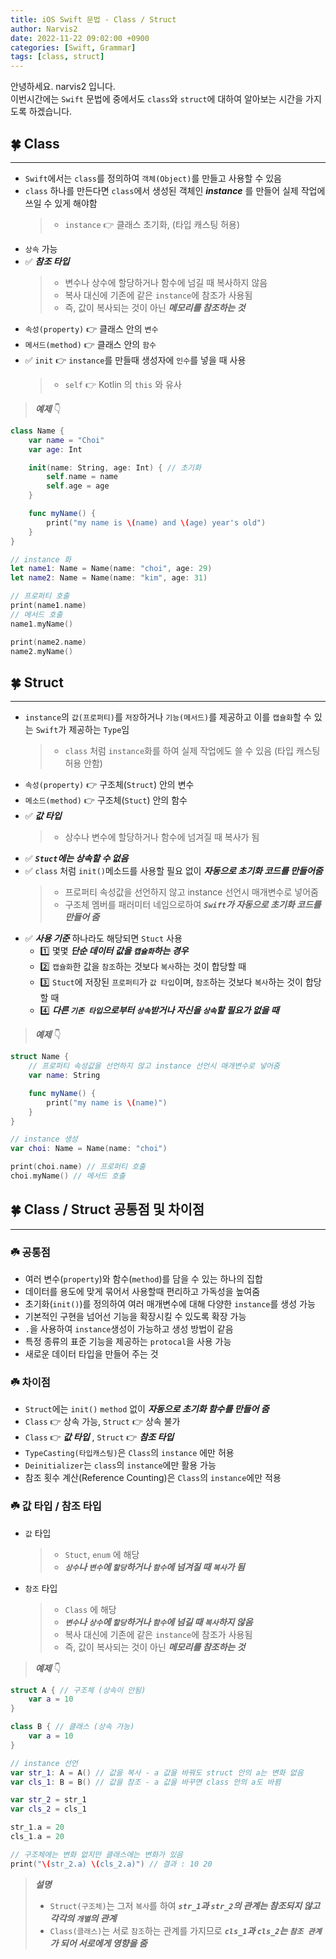 ```yaml
---
title: iOS Swift 문법 - Class / Struct
author: Narvis2
date: 2022-11-22 09:02:00 +0900
categories: [Swift, Grammar]
tags: [class, struct]
---
```


안녕하세요. narvis2 입니다.  
이번시간에는 `Swift` 문법에 중에서도 `class`와 `struct`에 대하여 알아보는 시간을 가지도록 하겠습니다.

## 🍀 Class

---

- `Swift`에서는 `class`를 정의하여 `객체(Object)`를 만들고 사용할 수 있음
- `class` 하나를 만든다면 `class`에서 생성된 객체인 **_instance_** 를 만들어 실제 작업에 쓰일 수 있게 해야함
  > - `instance` 👉 클래스 초기화, (타입 캐스팅 허용)
- `상속` 가능
- ✅ **_참조 타입_**
  > - 변수나 상수에 할당하거나 함수에 넘길 때 복사하지 않음
  > - 복사 대신에 기존에 같은 `instance`에 참조가 사용됨
  > - 즉, 값이 복사되는 것이 아닌 **_메모리를 참조하는 것_**
- `속성(property)` 👉 클래스 안의 `변수`
- `메서드(method)` 👉 클래스 안의 `함수`
- ✅ `init` 👉 `instance`를 만들때 생성자에 `인수`를 넣을 때 사용
  > - `self` 👉 Kotlin 의 `this` 와 유사

> **_예제_** 👇

```swift
class Name {
    var name = "Choi"
    var age: Int

    init(name: String, age: Int) { // 초기화
        self.name = name
        self.age = age
    }

    func myName() {
        print("my name is \(name) and \(age) year's old")
    }
}

// instance 화
let name1: Name = Name(name: "choi", age: 29)
let name2: Name = Name(name: "kim", age: 31)

// 프로퍼티 호출
print(name1.name)
// 메서드 호출
name1.myName()

print(name2.name)
name2.myName()
```

## 🍀 Struct

---

- `instance`의 `값(프로퍼티)`를 `저장`하거나 `기능(메서드)`를 제공하고 이를 `캡슐화`할 수 있는 `Swift`가 제공하는 `Type`임
  > - `class` 처럼 `instance`화를 하여 실제 작업에도 쓸 수 있음 (타입 캐스팅 허용 안함)
- `속성(property)` 👉 구조체(`Struct`) 안의 변수
- `메소드(method)` 👉 구조체(`Stuct`) 안의 함수
- ✅ **_값 타입_**
  > - 상수나 변수에 할당하거나 함수에 넘겨질 때 복사가 됨
- ✅ **_`Stuct`에는 상속할 수 없음_**
- ✅ `class` 처럼 `init()`메소드를 사용할 필요 없이 **_자동으로 초기화 코드를 만들어줌_**
  > - 프로퍼티 속성값을 선언하지 않고 instance 선언시 매개변수로 넣어줌
  > - 구조체 멤버를 패러미터 네임으로하여 **_`Swift`가 자동으로 초기화 코드를 만들어 줌_**
- ✅ **_사용 기준_** 하나라도 해당되면 `Stuct` 사용
  - 1️⃣ 몇몇 **_단순 데이터 값을 `캡슐화`하는 경우_**
  - 2️⃣ `캡슐화`한 값을 `참조`하는 것보다 `복사`하는 것이 합당할 때
  - 3️⃣ `Stuct`에 저장된 `프로퍼티`가 `값 타입`이며, `참조`하는 것보다 `복사`하는 것이 합당할 때
  - 4️⃣ **_다른 `기존 타입`으로부터 `상속`받거나 자신을 `상속`할 필요가 없을 때_**

> **_예제_** 👇

```swift
struct Name {
    // 프로퍼티 속성값을 선언하지 않고 instance 선언시 매개변수로 넣어줌
    var name: String

    func myName() {
        print("my name is \(name)")
    }
}

// instance 생성
var choi: Name = Name(name: "choi")

print(choi.name) // 프로퍼티 호출
choi.myName() // 메서드 호출
```

## 🍀 Class / Struct 공통점 및 차이점

---

### ☘️ 공통점

- 여러 변수(`property`)와 함수(`method`)를 담을 수 있는 하나의 집합
- 데이터를 용도에 맞게 묶어서 사용할때 편리하고 가독성을 높여줌
- 초기화(`init()`)를 정의하여 여러 매개변수에 대해 다양한 `instance`를 생성 가능
- 기본적인 구현을 넘어선 기능을 확장시킬 수 있도록 확장 가능
- `.`을 사용하여 `instance`생성이 가능하고 생성 방법이 같음
- 특정 종류의 표준 기능을 제공하는 `protocal`을 사용 가능
- 새로운 데이터 타입을 만들어 주는 것

### ☘️ 차이점

- `Struct`에는 `init()` `method` 없이 **_자동으로 초기화 함수를 만들어 줌_**
- `Class` 👉 상속 가능, `Struct` 👉 상속 불가
- `Class` 👉 **_값 타입_** , `Struct` 👉 **_참조 타입_**
- `TypeCasting(타입캐스팅)`은 `Class`의 `instance` 에만 허용
- `Deinitializer`는 `class`의 `instance`에만 활용 가능
- 참조 횟수 계산(Reference Counting)은 `Class`의 `instance`에만 적용

### ☘️ 값 타입 / 참조 타입

- `값` 타입
  > - `Stuct`, `enum` 에 해당
  > - **_`상수`나 `변수`에 `할당`하거나 `함수`에 넘겨질 때 `복사`가 됨_**
- `참조` 타입
  > - `Class` 에 해당
  > - **_`변수`나 `상수`에 `할당`하거나 `함수`에 넘길 때 `복사`하지 않음_**
  > - 복사 대신에 기존에 같은 `instance`에 참조가 사용됨
  > - 즉, 값이 복사되는 것이 아닌 **_메모리를 참조하는 것_**

> **_예제_** 👇

```swift
struct A { // 구조체 (상속이 안됨)
    var a = 10
}

class B { // 클래스 (상속 가능)
    var a = 10
}

// instance 선언
var str_1: A = A() // 값을 복사 - a 값을 바꿔도 struct 안의 a는 변화 없음
var cls_1: B = B() // 값을 참조 - a 값을 바꾸면 class 안의 a도 바뀜

var str_2 = str_1
var cls_2 = cls_1

str_1.a = 20
cls_1.a = 20

// 구조체에는 변화 없지만 클래스에는 변화가 있음
print("\(str_2.a) \(cls_2.a)") // 결과 : 10 20
```

> **_설명_**
>
> - `Struct(구조체)`는 그저 `복사`를 하여 **_`str_1`과 `str_2`의 관계는 참조되지 않고 각각의 `개별`의 관계_**
> - `Class(클래스)`는 서로 `참조`하는 관계를 가지므로 **_`cls_1`과 `cls_2`는 `참조 관계`가 되어 서로에게 영향을 줌_**

